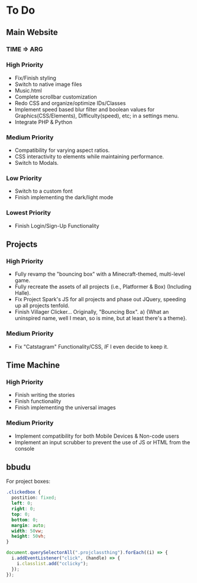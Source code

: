 # To Do

## Main Website

### TIME => ARG

### High Priority

- Fix/Finish styling
- Switch to native image files
- Music.html
- Complete scrollbar customization
- Redo CSS and organize/optimize IDs/Classes
- Implement speed based blur filter and boolean values for Graphics(CSS/Elements), Difficulty(speed), etc; in a settings menu.
- Integrate PHP & Python

### Medium Priority

- Compatibility for varying aspect ratios.
- CSS interactivity to elements while maintaining performance.
- Switch to Modals.

### Low Priority

- Switch to a custom font
- Finish implementing the dark/light mode

### Lowest Priority

- Finish Login/Sign-Up Functionality

## Projects

### High Priority

- Fully revamp the "bouncing box" with a Minecraft-themed, multi-level game.
- Fully recreate the assets of all projects (i.e., Platformer & Box) (Including Halle).
- Fix Project Spark's JS for all projects and phase out JQuery, speeding up all projects tenfold.
- Finish Villager Clicker... Originally, "Bouncing Box".
  a) {What an uninspired name, well I mean, so is mine, but at least there's a theme}.

### Medium Priority

- Fix "Catstagram" Functionality/CSS, _IF_ I even decide to keep it.

## Time Machine

### High Priority

- Finish writing the stories
- Finish functionality
- Finish implementing the universal images

### Medium Priority

- Implement compatibility for both Mobile Devices & Non-code users
- Implement an input scrubber to prevent the use of JS or HTML from the console

## bbudu

For project boxes:

```css
.clickedbox {
  postition: fixed;
  left: 0;
  right: 0;
  top: 0;
  bottom: 0;
  margin: auto;
  width: 50vw;
  height: 50vh;
}
```

```js
document.querySelectorAll(".projclassthing").forEach((i) => {
  i.addEventListener("click", (handle) => {
    i.classlist.add("cclicky");
  });
});
```
